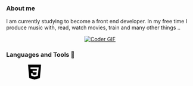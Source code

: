 <h3 align="left">About me</h3>
I am currently studying to become a front end developer. In my free time I produce music
    with, read, watch movies, train and many other things ..

<p align="center">
    <a href="#"><img src="https://media.giphy.com/media/SWoSkN6DxTszqIKEqv/giphy.gif" alt="Coder GIF" width="500"
            height="400"></a>
</p>

<h3>Languages and Tools &#128296</h3>

<div style="display: flex; justify-content: space-around">
    <img style="width: 40px;"
        src="https://raw.githubusercontent.com/simple-icons/simple-icons/47e4a69724ab28b4bb77e2a369505d8ddd69a07b/icons/html5.svg"
        alt="">
    </img>
    <img style="width: 40px;"
        src="https://raw.githubusercontent.com/simple-icons/simple-icons/47e4a69724ab28b4bb77e2a369505d8ddd69a07b/icons/css3.svg"
        alt="">
    </img>
    <img style="width: 40px;"
        src="https://raw.githubusercontent.com/simple-icons/simple-icons/47e4a69724ab28b4bb77e2a369505d8ddd69a07b/icons/javascript.svg"
        alt="">
    </img>
    <img style="width: 40px;" src="https://unpkg.com/simple-icons@6.9.0/icons/visualstudio.svg" alt="">
    </img>
    <img style="width: 40px;" src="https://unpkg.com/simple-icons@6.9.0/icons/github.svg" alt="">
    </img>
    <img style="width: 40px;" src="https://unpkg.com/simple-icons@6.9.0/icons/adobeaftereffects.svg" alt="">
    </img>
    <img style="width: 40px;" src="https://unpkg.com/simple-icons@6.9.0/icons/adobephotoshop.svg" alt="">
    </img><img style="width: 40px;" src="https://unpkg.com/simple-icons@6.9.0/icons/microsoftoffice.svg" alt="">
    </img><img style="width: 40px;" src="https://unpkg.com/simple-icons@6.9.0/icons/powershell.svg" alt="">
    </img><img style="width: 40px;" src="https://unpkg.com/simple-icons@6.9.0/icons/abletonlive.svg" alt="">
</div>
